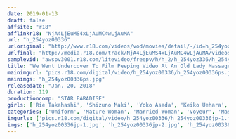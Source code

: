 ```yaml
---
date: 2019-01-13
draft: false
affsite: "r18"
afflinkr18: "NjA4LjEuMS4xLjAuMC4wLjAuMA"
url: "h_254yoz00336"
urloriginal: "http://www.r18.com/videos/vod/movies/detail/-/id=h_254yoz00336"
urlfinal: "http://media.r18.com/track/NjA4LjEuMS4xLjAuMC4wLjAuMA/videos/vod/movies/detail/-/id=h_254yoz00336"
samplevid: "awspv3001.r18.com/litevideo/freepv/h/h_2/h_254yoz336/h_254yoz336_dmb_w.mp4"
title: "We Went Undercover To Film Peeping Video At An Old Lady Massage Parlor On The Edge Of Town"
mainimgurl: "pics.r18.com/digital/video/h_254yoz00336/h_254yoz00336ps.jpg"
mainimgs: "h_254yoz00336ps.jpg"
releasedate: "Jan. 20, 2018"
duration: 119
productioncomp: "STAR PARADISE"
girls: ['Rie Takahashi', 'Shizuno Maki', 'Yoko Asada', 'Keiko Uehara', 'Sumire Igashira', 'Erica Shirono', 'Momoko Sawada', 'Chiaki Shinomiya', 'Ryoka Sumida']
categories: ['Uniform', 'Mature Woman', 'Married Woman', 'Voyeur', 'Massage Parlor', 'Hi-Def']
imgurls: ['pics.r18.com/digital/video/h_254yoz00336/h_254yoz00336jp-1.jpg', 'pics.r18.com/digital/video/h_254yoz00336/h_254yoz00336jp-2.jpg', 'pics.r18.com/digital/video/h_254yoz00336/h_254yoz00336jp-3.jpg', 'pics.r18.com/digital/video/h_254yoz00336/h_254yoz00336jp-4.jpg', 'pics.r18.com/digital/video/h_254yoz00336/h_254yoz00336jp-5.jpg', 'pics.r18.com/digital/video/h_254yoz00336/h_254yoz00336jp-6.jpg', 'pics.r18.com/digital/video/h_254yoz00336/h_254yoz00336jp-7.jpg', 'pics.r18.com/digital/video/h_254yoz00336/h_254yoz00336jp-8.jpg', 'pics.r18.com/digital/video/h_254yoz00336/h_254yoz00336jp-9.jpg', 'pics.r18.com/digital/video/h_254yoz00336/h_254yoz00336jp-10.jpg', 'pics.r18.com/digital/video/h_254yoz00336/h_254yoz00336jp-11.jpg', 'pics.r18.com/digital/video/h_254yoz00336/h_254yoz00336jp-12.jpg', 'pics.r18.com/digital/video/h_254yoz00336/h_254yoz00336jp-13.jpg', 'pics.r18.com/digital/video/h_254yoz00336/h_254yoz00336jp-14.jpg', 'pics.r18.com/digital/video/h_254yoz00336/h_254yoz00336jp-15.jpg', 'pics.r18.com/digital/video/h_254yoz00336/h_254yoz00336jp-16.jpg', 'pics.r18.com/digital/video/h_254yoz00336/h_254yoz00336jp-17.jpg', 'pics.r18.com/digital/video/h_254yoz00336/h_254yoz00336jp-18.jpg', 'pics.r18.com/digital/video/h_254yoz00336/h_254yoz00336jp-19.jpg', 'pics.r18.com/digital/video/h_254yoz00336/h_254yoz00336jp-20.jpg']
imgs: ['h_254yoz00336jp-1.jpg', 'h_254yoz00336jp-2.jpg', 'h_254yoz00336jp-3.jpg', 'h_254yoz00336jp-4.jpg', 'h_254yoz00336jp-5.jpg', 'h_254yoz00336jp-6.jpg', 'h_254yoz00336jp-7.jpg', 'h_254yoz00336jp-8.jpg', 'h_254yoz00336jp-9.jpg', 'h_254yoz00336jp-10.jpg', 'h_254yoz00336jp-11.jpg', 'h_254yoz00336jp-12.jpg', 'h_254yoz00336jp-13.jpg', 'h_254yoz00336jp-14.jpg', 'h_254yoz00336jp-15.jpg', 'h_254yoz00336jp-16.jpg', 'h_254yoz00336jp-17.jpg', 'h_254yoz00336jp-18.jpg', 'h_254yoz00336jp-19.jpg', 'h_254yoz00336jp-20.jpg']
---
```

